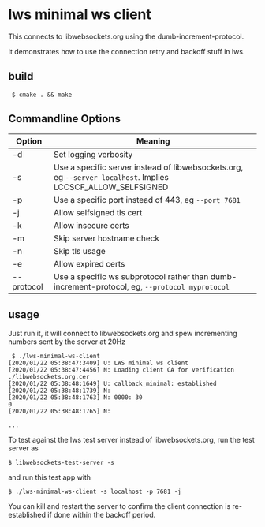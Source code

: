 # lws minimal ws client

This connects to libwebsockets.org using the dumb-increment-protocol.

It demonstrates how to use the connection retry and backoff stuff in lws.

## build

```
 $ cmake . && make
```

## Commandline Options

Option|Meaning
---|---
-d|Set logging verbosity
-s|Use a specific server instead of libwebsockets.org, eg `--server localhost`.  Implies LCCSCF_ALLOW_SELFSIGNED
-p|Use a specific port instead of 443, eg `--port 7681`
-j|Allow selfsigned tls cert
-k|Allow insecure certs
-m|Skip server hostname check
-n|Skip tls usage
-e|Allow expired certs
--protocol|Use a specific ws subprotocol rather than dumb-increment-protocol, eg, `--protocol myprotocol`


## usage

Just run it, it will connect to libwebsockets.org and spew incrementing numbers
sent by the server at 20Hz

```
 $ ./lws-minimal-ws-client
[2020/01/22 05:38:47:3409] U: LWS minimal ws client
[2020/01/22 05:38:47:4456] N: Loading client CA for verification ./libwebsockets.org.cer
[2020/01/22 05:38:48:1649] U: callback_minimal: established
[2020/01/22 05:38:48:1739] N: 
[2020/01/22 05:38:48:1763] N: 0000: 30                                                 0               
[2020/01/22 05:38:48:1765] N: 

...
```

To test against the lws test server instead of libwebsockets.org, run the test
server as

```
$ libwebsockets-test-server -s
```

and run this test app with

```
$ ./lws-minimal-ws-client -s localhost -p 7681 -j
```

You can kill and restart the server to confirm the client connection is re-
established if done within the backoff period.
